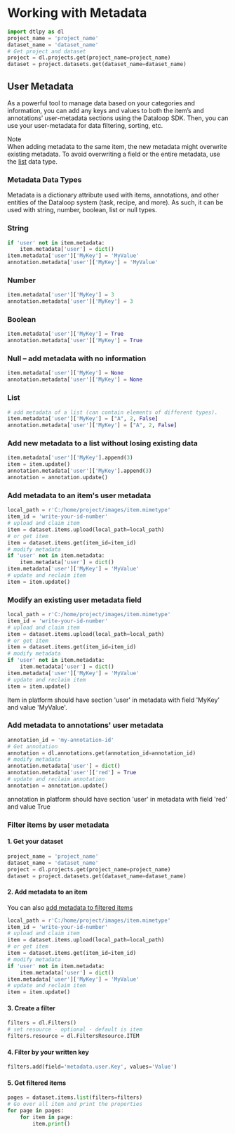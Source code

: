 # Working with Metadata  

```python
import dtlpy as dl
project_name = 'project_name'
dataset_name = 'dataset_name'
# Get project and dataset
project = dl.projects.get(project_name=project_name)
dataset = project.datasets.get(dataset_name=dataset_name)
```
## User Metadata  
As a powerful tool to manage data based on your categories and information, you can add any keys and values to both the item’s and annotations’ user-metadata sections using the Dataloop SDK. Then, you can use your user-metadata for data filtering, sorting, etc.  
  
Note  
When adding metadata to the same item, the new metadata might overwrite existing metadata. To avoid overwriting a field or the entire metadata, use the [list](#list) data type.  
  
### Metadata Data Types  
Metadata is a dictionary attribute used with items, annotations, and other entities of the Dataloop system (task, recipe, and more). As such, it can be used with string, number, boolean, list or null types.  
### String  

```python
if 'user' not in item.metadata:
    item.metadata['user'] = dict()
item.metadata['user']['MyKey'] = 'MyValue'
annotation.metadata['user']['MyKey'] = 'MyValue'
```
### Number  

```python
item.metadata['user']['MyKey'] = 3
annotation.metadata['user']['MyKey'] = 3
```
### Boolean  

```python
item.metadata['user']['MyKey'] = True
annotation.metadata['user']['MyKey'] = True
```
### Null – add metadata with no information  

```python
item.metadata['user']['MyKey'] = None
annotation.metadata['user']['MyKey'] = None
```
### List  

```python
# add metadata of a list (can contain elements of different types).
item.metadata['user']['MyKey'] = ["A", 2, False]
annotation.metadata['user']['MyKey'] = ["A", 2, False]
```
### Add new metadata to a list without losing existing data  

```python
item.metadata['user']['MyKey'].append(3)
item = item.update()
annotation.metadata['user']['MyKey'].append(3)
annotation = annotation.update()
```
### Add metadata to an item's user metadata  

```python
local_path = r'C:/home/project/images/item.mimetype'
item_id = 'write-your-id-number'
# upload and claim item
item = dataset.items.upload(local_path=local_path)
# or get item
item = dataset.items.get(item_id=item_id)
# modify metadata
if 'user' not in item.metadata:
    item.metadata['user'] = dict()
item.metadata['user']['MyKey'] = 'MyValue'
# update and reclaim item
item = item.update()
```
  
### Modify an existing user metadata field  

```python
local_path = r'C:/home/project/images/item.mimetype'
item_id = 'write-your-id-number'
# upload and claim item
item = dataset.items.upload(local_path=local_path)
# or get item
item = dataset.items.get(item_id=item_id)
# modify metadata
if 'user' not in item.metadata:
    item.metadata['user'] = dict()
item.metadata['user']['MyKey'] = 'MyValue'
# update and reclaim item
item = item.update()
```
Item in platform should have section 'user' in metadata with field 'MyKey' and value 'MyValue'.  
  
### Add metadata to annotations' user metadata  

```python
annotation_id = 'my-annotation-id'
# Get annotation
annotation = dl.annotations.get(annotation_id=annotation_id)
# modify metadata
annotation.metadata['user'] = dict()
annotation.metadata['user']['red'] = True
# update and reclaim annotation
annotation = annotation.update()
```
annotation in platform should have section 'user' in metadata with field 'red' and value True  
  
### Filter items by user metadata  
#### 1. Get your dataset  

```python
project_name = 'project_name'
dataset_name = 'dataset_name'
project = dl.projects.get(project_name=project_name)
dataset = project.datasets.get(dataset_name=dataset_name)
```
#### 2. Add metadata to an item  
You can also <a href="https://github.com/dataloop-ai/dtlpy-documentation/blob/main/tutorials/data_management/sort_and_filter/item_level/chapter.md/" target="_blank">add metadata to filtered items</a>  

```python
local_path = r'C:/home/project/images/item.mimetype'
item_id = 'write-your-id-number'
# upload and claim item
item = dataset.items.upload(local_path=local_path)
# or get item
item = dataset.items.get(item_id=item_id)
# modify metadata
if 'user' not in item.metadata:
    item.metadata['user'] = dict()
item.metadata['user']['MyKey'] = 'MyValue'
# update and reclaim item
item = item.update()
```
#### 3. Create a filter  

```python
filters = dl.Filters()
# set resource - optional - default is item
filters.resource = dl.FiltersResource.ITEM
```
#### 4. Filter by your written key  

```python
filters.add(field='metadata.user.Key', values='Value')
```
#### 5. Get filtered items  

```python
pages = dataset.items.list(filters=filters)
# Go over all item and print the properties
for page in pages:
    for item in page:
        item.print()
```
